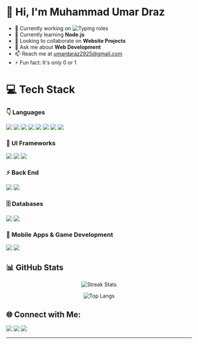 <!-- =========================================================== -->
<!-- 👋 HEADER 👋 -->
<!-- =========================================================== -->
<h1>👋 Hi, I'm <strong>Muhammad Umar Draz</strong></h1>

<!-- =========================================================== -->
<!-- 👇 INFO 👇 -->
<!-- =========================================================== -->
<ul>
  <li>🔭 Currently working on 
    <img 
      src="https://readme-typing-svg.herokuapp.com/?font=Righteous&size=12&vLeft=true&width=120&height=16&duration=4000&lines=Android+App+Developer;+Web+Developer;+Game+Developer" 
      alt="Typing roles" />
  </li>
  <li>🌱 Currently learning <strong>Node.js</strong></li>
  <li>👯 Looking to collaborate on <strong>Website Projects</strong></li>
  <li>💬 Ask me about <strong>Web Development</strong></li>
  <li>📫 Reach me at <a href="mailto:umardaraz2925@gmail.com">umardaraz2925@gmail.com</a></li>
  <li>⚡ Fun fact: It's only 0 or 1</li>
</ul>

<!-- =========================================================== -->
<!-- 💻 TECH STACK 💻 --> 
<!-- =========================================================== -->
<h1>💻 Tech Stack</h1>

<div>

<!-- 👇 Languages -->
<h3> 👇 Languages</h3>

<!-- C# -->
<img src="https://img.shields.io/badge/c%23-%23239120.svg?style=for-the-badge&logo=csharp&logoColor=white" />
<!-- C++ -->
<img src="https://img.shields.io/badge/c++-%2300599C.svg?style=for-the-badge&logo=c%2B%2B&logoColor=white" />
<!-- Dart -->
<img src="https://img.shields.io/badge/dart-%230175C2.svg?style=for-the-badge&logo=dart&logoColor=white" />
<!-- CSS3 -->
<img src="https://img.shields.io/badge/css3-%231572B6.svg?style=for-the-badge&logo=css3&logoColor=white" />
<!-- HTML5 -->
<img src="https://img.shields.io/badge/html5-%23E34F26.svg?style=for-the-badge&logo=html5&logoColor=white" />
<!-- Java -->
<img src="https://img.shields.io/badge/java-%23ED8B00.svg?style=for-the-badge&logo=openjdk&logoColor=white" />
<!-- JavaScript -->
<img src="https://img.shields.io/badge/javascript-%23323330.svg?style=for-the-badge&logo=javascript&logoColor=%23F7DF1E" />
<!-- TypeScript -->
<img src="https://img.shields.io/badge/typescript-%23007ACC.svg?style=for-the-badge&logo=typescript&logoColor=white" />

<!-- 🎨 UI Frameworks -->
<h3> 🎨 UI Frameworks</h3>

<!-- Bootstrap -->
<img src="https://img.shields.io/badge/bootstrap-%238511FA.svg?style=for-the-badge&logo=bootstrap&logoColor=white" />
<!-- TailwindCSS -->
<img src="https://img.shields.io/badge/tailwindcss-%2338B2AC.svg?style=for-the-badge&logo=tailwind-css&logoColor=white" />
<!-- React -->
<img src="https://img.shields.io/badge/react-%2320232a.svg?style=for-the-badge&logo=react&logoColor=%2361DAFB" />

<!-- ⚡️ Back End -->
<h3> ⚡️ Back End</h3>

<!-- NodeJS -->
<img src="https://img.shields.io/badge/node.js-6DA55F?style=for-the-badge&logo=node.js&logoColor=white" />
<!-- Express.js -->
<img src="https://img.shields.io/badge/express.js-%23404d59.svg?style=for-the-badge&logo=express&logoColor=%2361DAFB" />

<!-- 🗄️ Databases -->
<h3> 🗄️ Databases</h3>

<!-- MySQL -->
<img src="https://img.shields.io/badge/mysql-4479A1.svg?style=for-the-badge&logo=mysql&logoColor=white" />
<!-- Oracle -->
<img src="https://img.shields.io/badge/Oracle-F80000?style=for-the-badge&logo=oracle&logoColor=white" />

<!-- 📱 Mobile Apps & Game Development -->
<h3> 📱 Mobile Apps & Game Development</h3>

<!-- Flutter -->
<img src="https://img.shields.io/badge/flutter-%2302569B.svg?style=for-the-badge&logo=flutter&logoColor=white" />
<!-- Unity -->
<img src="https://img.shields.io/badge/unity-%23000000.svg?style=for-the-badge&logo=unity&logoColor=white" />

</div>
<!-- =========================================================== -->
<!-- 📈 STATS 📈 --> 
<!-- =========================================================== -->
<h2> 📊 GitHub Stats </h2>
<div align="center">

![Streak Stats](https://streak-stats.demolab.com?user=umardraz2004&theme=tokyonight&hide_border=false)

![Top Langs](https://github-readme-stats.vercel.app/api/top-langs/?username=umardraz2004&layout=compact&theme=tokyonight)

</div>

<!-- =========================================================== -->
<!-- 🌐 CONNECT WITH ME 🌐 -->
<!-- =========================================================== -->
<h2 style="border-bottom: 0px">🌐 Connect with Me:</h2>

<!-- 👇 LinkedIn Badge -->
<img src="https://img.shields.io/badge/-LinkedIn-0077B5?style=for-the-badge&logo=linkedin&logoColor=white" />

<!-- 📧 Email Badge -->
<img src="https://img.shields.io/badge/-Email-D14836?style=for-the-badge&logo=gmail&logoColor=white" />

<!-- 🌐 Portfolio Badge -->
<img src="https://img.shields.io/badge/-Portfolio-000000?style=for-the-badge&logo=vercel&logoColor=white" />

<hr>
